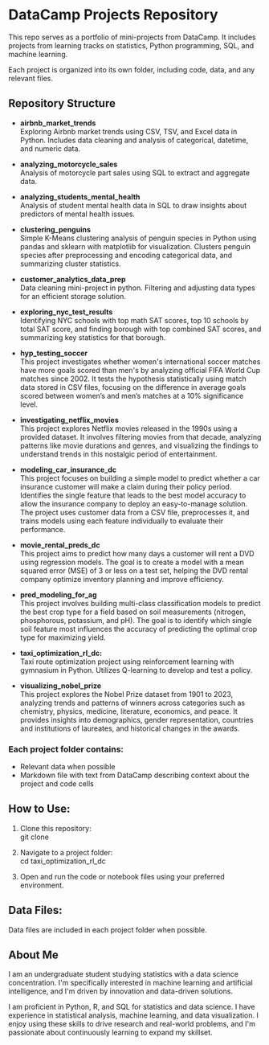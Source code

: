 # DataCamp Projects Repository

This repo serves as a portfolio of mini-projects from DataCamp. It includes projects from learning tracks on statistics, Python programming, SQL, and machine learning.

Each project is organized into its own folder, including code, data, and any relevant files.

## Repository Structure

- **airbnb_market_trends**\
    Exploring Airbnb market trends using CSV, TSV, and Excel data in Python. Includes data cleaning and analysis of categorical, datetime, and numeric data.

- **analyzing_motorcycle_sales**\
    Analysis of motorcycle part sales using SQL to extract and aggregate data.

- **analyzing_students_mental_health**\
    Analysis of student mental health data in SQL to draw insights about predictors of mental health issues.

- **clustering_penguins**\
    Simple K-Means clustering analysis of penguin species in Python using pandas and sklearn with matplotlib for visualization. Clusters penguin species after preprocessing and encoding categorical data, and summarizing cluster statistics.

- **customer_analytics_data_prep**\
    Data cleaning mini-project in python. Filtering and adjusting data types for an efficient storage solution.

- **exploring_nyc_test_results**\
    Identifying NYC schools with top math SAT scores, top 10 schools by total SAT score, and finding borough with top combined SAT scores, and summarizing key statistics for that borough.

- **hyp_testing_soccer**\
    This project investigates whether women's international soccer matches have more goals scored than men's by analyzing official FIFA World Cup matches since 2002. It tests the hypothesis statistically using match data stored in CSV files, focusing on the difference in average goals scored between women’s and men’s matches at a 10% significance level.

- **investigating_netflix_movies**\
    This project explores Netflix movies released in the 1990s using a provided dataset. It involves filtering movies from that decade, analyzing patterns like movie durations and genres, and visualizing the findings to understand trends in this nostalgic period of entertainment.


- **modeling_car_insurance_dc**\
    This project focuses on building a simple model to predict whether a car insurance customer will make a claim during their policy period. Identifies the single feature that leads to the best model accuracy to allow the insurance company to deploy an easy-to-manage solution. The project uses customer data from a CSV file, preprocesses it, and trains models using each feature individually to evaluate their performance.

- **movie_rental_preds_dc**\
    This project aims to predict how many days a customer will rent a DVD using regression models. The goal is to create a model with a mean squared error (MSE) of 3 or less on a test set, helping the DVD rental company optimize inventory planning and improve efficiency.

- **pred_modeling_for_ag**\
    This project involves building multi-class classification models to predict the best crop type for a field based on soil measurements (nitrogen, phosphorous, potassium, and pH). The goal is to identify which single soil feature most influences the accuracy of predicting the optimal crop type for maximizing yield.

- **taxi_optimization_rl_dc:**\
    Taxi route optimization project using reinforcement learning with gymnasium in Python. Utilizes Q-learning to develop and test a policy. 

- **visualizing_nobel_prize**\
    This project explores the Nobel Prize dataset from 1901 to 2023, analyzing trends and patterns of winners across categories such as chemistry, physics, medicine, literature, economics, and peace. It provides insights into demographics, gender representation, countries and institutions of laureates, and historical changes in the awards.

### Each project folder contains: 
- Relevant data when possible
- Markdown file with text from DataCamp describing context about the project and code cells

## How to Use:
1. Clone this repository:\
    git clone <repository-url>

2. Navigate to a project folder:\
    cd taxi_optimization_rl_dc

3. Open and run the code or notebook files using your preferred environment.

## Data Files: 
Data files are included in each project folder when possible.

## About Me
I am an undergraduate student studying statistics with a data science concentration. I'm specifically interested in machine learning and artificial intelligence, and I'm driven by innovation and data-driven solutions. 

I am proficient in Python, R, and SQL for statistics and data science. I have experience in statistical analysis, machine learning, and data visualization. I enjoy using these skills to drive research and real-world problems, and I'm passionate about continuously learning to expand my skillset.


